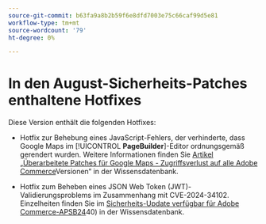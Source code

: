 ```yaml
---
source-git-commit: b63fa9a8b2b59f6e8dfd7003e75c66caf99d5e81
workflow-type: tm+mt
source-wordcount: '79'
ht-degree: 0%

---
```

# In den August-Sicherheits-Patches enthaltene Hotfixes

Diese Version enthält die folgenden Hotfixes:

* Hotfix zur Behebung eines JavaScript-Fehlers, der verhinderte, dass Google Maps im [!UICONTROL **PageBuilder**]-Editor ordnungsgemäß gerendert wurden. Weitere Informationen finden Sie [ Artikel „Überarbeitete Patches für Google Maps - Zugriffsverlust auf alle Adobe Commerce](https://experienceleague.adobe.com/en/docs/commerce-knowledge-base/kb/troubleshooting/site-down-or-unresponsive/revised-patches-for-google-maps-access-loss-on-all-adobe-commerce-versions)Versionen“ in der Wissensdatenbank.

<!--
ACP2E-3156
ACP2E-3157
ACP2E-3158
ACP2E-3159
-->

* Hotfix zum Beheben eines JSON Web Token (JWT)-Validierungsproblems im Zusammenhang mit CVE-2024-34102. Einzelheiten finden Sie im [Sicherheits-Update verfügbar für Adobe Commerce-APSB24](https://experienceleague.adobe.com/en/docs/commerce-knowledge-base/kb/troubleshooting/known-issues-patches-attached/security-update-available-for-adobe-commerce-apsb24-40-revised-to-include-isolated-patch-for-cve-2024-34102)40) in der Wissensdatenbank.

<!--
AC-12486
AC-12487
AC-12488
AC-12489
--->